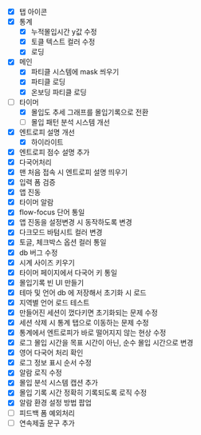 - [x] 탭 아이콘
- [x] 통계
  - [x] 누적몰입시간 y값 수정
  - [x] 토클 텍스트 컬러 수정
  - [x] 로딩
- [x] 메인
  - [x] 파티클 시스템에 mask 씌우기
  - [x] 파티클 로딩
  - [x] 온보딩 파티클 로딩
- [ ] 타이머
  - [x] 몰입도 추세 그래프를 몰입기록으로 전환
  - [ ] 몰입 패턴 분석 시스템 개선
- [x] 엔트로피 설명 개선
  - [x] 하이라이트
- [x] 엔트로피 점수 설명 추가
- [x] 다국어처리
- [x] 맨 처음 접속 시 엔트로피 설명 띄우기
- [x] 입력 폼 검증
- [x] 앱 진동
- [x] 타이머 알람
- [x] flow-focus 단어 통일
- [x] 앱 진동을 설정변경 시 동작하도록 변경
- [x] 다크모드 바텀시트 컬러 변경
- [x] 토글, 체크박스 옵션 컬러 통일
- [x] db 버그 수정
- [x] 시계 사이즈 키우기
- [x] 타이머 페이지에서 다국어 키 통일
- [x] 몰입기록 빈 UI 만들기
- [x] 테마 및 언어 db 에 저장해서 초기화 시 로드
- [x] 지역별 언어 로드 테스트
- [x] 만들어진 세션이 껐다키면 초기화되는 문제 수정
- [x] 세션 삭제 시 통계 탭으로 이동하는 문제 수정
- [x] 통계에서 엔트로피가 바로 떨어지지 않는 현상 수정
- [x] 로그 몰입 시간을 목표 시간이 아닌, 순수 몰입 시간으로 변경
- [x] 영어 다국어 처리 확인
- [x] 로그 정보 표시 순서 수정
- [x] 알람 로직 수정
- [x] 몰입 분석 시스템 캡션 추가
- [x] 몰입 기록 시간 정확히 기록되도록 로직 수정
- [x] 알람 환경 설정 방법 팝업
- [ ] 피드백 폼 예외처리
- [ ] 연속제출 문구 추가
